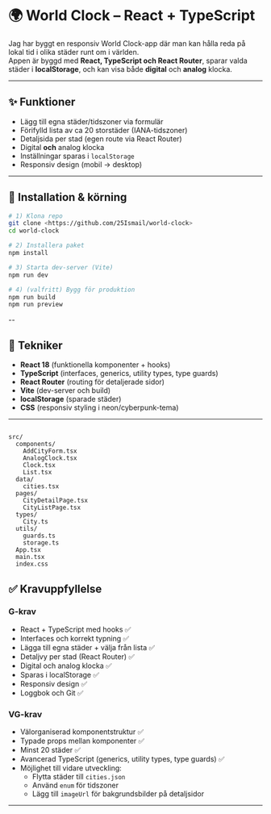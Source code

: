 # 🌍 World Clock – React + TypeScript

Jag har byggt en responsiv World Clock-app där man kan hålla reda på lokal tid i olika städer runt om i världen.  
Appen är byggd med **React, TypeScript och React Router**, sparar valda städer i **localStorage**, och kan visa både **digital** och **analog** klocka.

---

## ✨ Funktioner

- Lägg till egna städer/tidszoner via formulär
- Förifylld lista av ca 20 storstäder (IANA-tidszoner)
- Detaljsida per stad (egen route via React Router)
- Digital **och** analog klocka
- Inställningar sparas i `localStorage`
- Responsiv design (mobil → desktop)

---

## 🚀 Installation & körning

```bash
# 1) Klona repo
git clone <https://github.com/25Ismail/world-clock>
cd world-clock

# 2) Installera paket
npm install

# 3) Starta dev-server (Vite)
npm run dev

# 4) (valfritt) Bygg för produktion
npm run build
npm run preview
```

--

## 🧰 Tekniker

- **React 18** (funktionella komponenter + hooks)
- **TypeScript** (interfaces, generics, utility types, type guards)
- **React Router** (routing för detaljerade sidor)
- **Vite** (dev-server och build)
- **localStorage** (sparade städer)
- **CSS** (responsiv styling i neon/cyberpunk-tema)

---
```

src/
  components/
    AddCityForm.tsx
    AnalogClock.tsx
    Clock.tsx
    List.tsx
  data/
    cities.tsx
  pages/
    CityDetailPage.tsx
    CityListPage.tsx
  types/
    City.ts
  utils/
    guards.ts
    storage.ts
  App.tsx
  main.tsx
  index.css
```


## ✅ Kravuppfyllelse

### G-krav
- React + TypeScript med hooks ✅
- Interfaces och korrekt typning ✅
- Lägga till egna städer + välja från lista ✅
- Detaljvy per stad (React Router) ✅
- Digital och analog klocka ✅
- Sparas i localStorage ✅
- Responsiv design ✅
- Loggbok och Git ✅

### VG-krav
- Välorganiserad komponentstruktur ✅
- Typade props mellan komponenter ✅
- Minst 20 städer ✅
- Avancerad TypeScript (generics, utility types, type guards) ✅
- Möjlighet till vidare utveckling:
  - Flytta städer till `cities.json`
  - Använd `enum` för tidszoner
  - Lägg till `imageUrl` för bakgrundsbilder på detaljsidor

---
```
